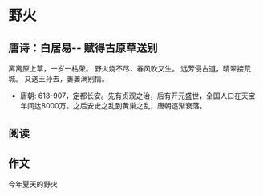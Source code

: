# 野火

## 唐诗：白居易-- 赋得古原草送别

离离原上草，一岁一枯荣。
野火烧不尽，春风吹又生。
远芳侵古道，晴翠接荒城。
又送王孙去，萋萋满别情。

* 唐朝: 618-907，定都长安。先有贞观之治，后有开元盛世，全国人口在天宝年间达8000万。之后安史之乱到黄巢之乱，唐朝逐渐衰落。

## 阅读

## 作文

今年夏天的野火
 
